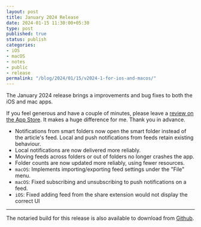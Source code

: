 ```yaml
---
layout: post
title: January 2024 Release
date: 2024-01-15 11:30:00+05:30
type: post
published: true
status: publish
categories:
- iOS
- macOS
- notes
- public
- release
permalink: "/blog/2024/01/15/v2024-1-for-ios-and-macos/"
---
```


The January 2024 release brings a improvements and bug fixes to both the iOS and mac apps.

If you feel generous and have a couple of minutes, please leave a [review on the App Store](https://apps.apple.com/app/id1433266971?action=write-review). It makes a huge difference for me. Thank you in advance.

- Notifications from smart folders now open the smart folder instead of the article's feed. Local and push notifications from feeds retain existing behaviour.
- Local notifications are now delivered more reliably.
- Moving feeds across folders or out of folders no longer crashes the app.
- Folder counts are now updated more reliably, using fewer resources.
- `macOS`: Implements importing/exporting feed settings under the "File" menu.
- `macOS`: Fixed subscribing and unsubscribing to push notifications on a feed.
- `iOS`: Fixed adding feed from the share extension would not display the correct UI 

---

The notaried build for this release is also available to download from [Github](https://github.com/ElytraApp/Elytra/releases/latest).